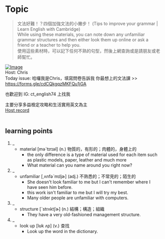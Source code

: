# Topic

> 文法好難！？四個加強文法的小撇步！ (Tips to improve your grammar | Learn English with Cambridge) <br>
> While using these materials, you can note down any unfamiliar grammar structures and then either look them up online or ask a friend or a teacher to help you. <br>
> 使用這些素材時，可以記下任何不熟的句型，然後上網查詢或是請朋友或老師幫忙。 <br>

[![Image](https://cdn.voicetube.com/assets/thumbnails/kGAEyRiIpfg.jpg)](https://www.youtube.com/embed/kGAEyRiIpfg?rel=0&showinfo=0&cc_load_policy=0&controls=1&autoplay=1&iv_load_policy=3&playsinline=1&wmode=transparent&start=65&end=75&enablejsapi=1&origin=https://tw.voicetube.com&widgetid=1)<br>
Host: Chris
<br>Today issue: 哈囉我是Chris，填寫問卷告訴我 你最想上的文法課 >> https://forms.gle/cdCQkgqzMKFQu1jGA



也歡迎到 IG: ct_english74 上找我

主要分享多益檢定攻略和生活實用英文為主
<br>
[Host record](https://cdn.voicetube.com/tmp/everyday_records/letslearnenglish0704/4306.mp3)
<br><br>
## learning points
1. _
	* material [məˋtɪrɪəl] (n.) 物質的，有形的；肉體的，身體上的
		- the only difference is a type of material used for each item such as plastic models, paper, leather and much more
		- What material can you name around you right now?
2. _
	* unfamiliar [͵ʌnfəˋmɪljɚ] (adj.) 不熟悉的；不常見的；陌生的
		- She doesn't look familiar to me but I can't remember where I have seen him before.
		- this work isn't familiar to me but I will try my best.
		- Many older people are unfamiliar with computers.
3. _
	* structure [ˋstrʌktʃɚ] (n.) 結構；構造；組織
		- They have a very old-fashioned management structure.
4. _
	* look up [lʊk ʌp] (v.) 查找
		- Look up the word in the dictionary.

